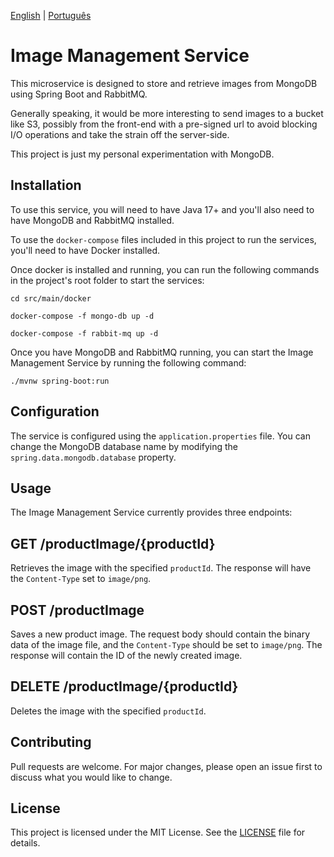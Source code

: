 [English](README.md) | [Português](README.pt-br.md)

# Image Management Service

This microservice is designed to store and retrieve images from MongoDB using Spring Boot and RabbitMQ.

Generally speaking, it would be more interesting to send images to a bucket like S3, possibly from the front-end with a pre-signed url to avoid blocking I/O operations and take the strain off the server-side.

This project is just my personal experimentation with MongoDB.

## Installation

To use this service, you will need to have Java 17+ and you'll also need to have MongoDB and RabbitMQ installed. 

To use the `docker-compose` files included in this project to run the services, you'll need to have Docker installed.

Once docker is installed and running, you can run the following commands in the project's root folder to start the services:

```cd src/main/docker```

```docker-compose -f mongo-db up -d```

```docker-compose -f rabbit-mq up -d```

Once you have MongoDB and RabbitMQ running, you can start the Image Management Service by running the following command:

```./mvnw spring-boot:run```

## Configuration

The service is configured using the `application.properties` file. You can change the MongoDB database name by modifying the `spring.data.mongodb.database` property.

## Usage

The Image Management Service currently provides three endpoints:

## GET /productImage/{productId} 

Retrieves the image with the specified `productId`. The response will have the `Content-Type` set to `image/png`.

## POST /productImage 

Saves a new product image. The request body should contain the binary data of the image file, and the `Content-Type` should be set to `image/png`. The response will contain the ID of the newly created image.

## DELETE /productImage/{productId}

Deletes the image with the specified `productId`.

## Contributing

Pull requests are welcome. For major changes, please open an issue first to discuss what you would like to change.

## License

This project is licensed under the MIT License. See the [LICENSE](LICENSE) file for details.

